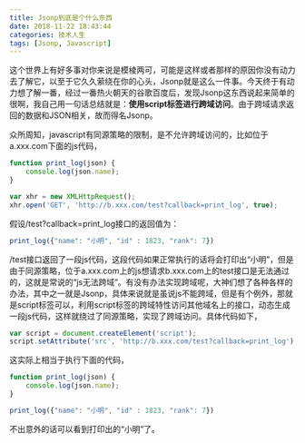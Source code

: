 ```yaml
---
title: Jsonp到底是个什么东西
date: 2018-11-22 18:43:44
categories: 技术人生
tags: [Jsonp, Javascript]
---
```


这个世界上有好多事对你来说是模棱两可，可能是这样或者那样的原因你没有动力去了解它，以至于它久久萦绕在你的心头，Jsonp就是这么一件事。今天终于有动力想了解一番，经过一番热火朝天的谷歌百度后，发现Jsonp这东西说起来简单的很啊，我自己用一句话总结就是：**使用script标签进行跨域访问**。由于跨域请求返回的数据和JSON相关，故而得名Jsonp。

<!--more-->

众所周知，javascript有同源策略的限制，是不允许跨域访问的，比如位于a.xxx.com下面的js代码，

```javascript
function print_log(json) {
    console.log(json.name);
}

var xhr = new XMLHttpRequest();
xhr.open('GET', 'http://b.xxx.com/test?callback=print_log', true);
```
假设/test?callback=print_log接口的返回值为：
```javascript
print_log({"name": "小明", "id" : 1823, "rank": 7})
```
/test接口返回了一段js代码，这段代码如果正常执行的话将会打印出“小明”，但是由于同源策略，位于a.xxx.com上的js想请求b.xxx.com上的test接口是无法通过的，这就是常说的“js无法跨域”。有没有办法实现跨域呢，大神们想了各种各样的办法，其中之一就是Jsonp，具体来说就是虽说js不能跨域，但是有个例外，那就是script标签可以，利用script标签的跨域特性访问其他域名上的接口，动态生成一段js代码，这样就绕过了同源策略，实现了跨域访问。具体代码如下，
```javascript
var script = document.createElement('script');
script.setAttribute('src', 'http://b.xxx.com/test?callback=print_log');
```
这实际上相当于执行下面的代码，
```javascript
function print_log(json) {
    console.log(json.name);
}

print_log({"name": "小明", "id" : 1823, "rank": 7})
```
不出意外的话可以看到打印出的“小明”了。
